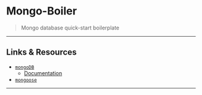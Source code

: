 
# Mongo-Boiler

> Mongo database quick-start boilerplate

---

## Links & Resources

- [`mongoDB`](https://github.com/mongodb/node-mongodb-native)
  - [Documentation](https://docs.mongodb.com/)
- [`mongoose`](https://github.com/Automattic/mongoose)

---
